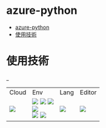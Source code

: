 # azure-python

- [azure-python](#azure-python)
- [使用技術](#使用技術)

# 使用技術

<table>
	<!-- ヘッダ -->
	<tr>
		<!-- <td>License</td> -->
		<td>Cloud</td>
		<td>Env</td>
		<td>Lang</td>
		<td>Editor</td>
	</tr>
	<!-- ボディ -->
	<tr>
		<!-- License
_		<td>
			<a href="./LICENSE">
				<img src="http://img.shields.io/badge/license-MIT-blue.svg?style=flat">
			</a>
		</td>
		-->
		<td> <!-- Cloud -->
			<img src="https://img.shields.io/badge/Microsoft%20Azure-0078D4?&style=plastic&logo=Microsoft%20Azure&logoColor=white">
			<!-- <img src="https://img.shields.io/badge/-Amazon%20AWS-232F3E.svg?logo=amazon-aws&style=flat"> -->
		</td>
_		<td> <!-- Env -->
			<img src="https://img.shields.io/badge/-GitHub-181717.svg?logo=github&style=flat">
			<img src="https://img.shields.io/badge/GitHub-Codespaces-blue?logo=github">
			<img src="https://img.shields.io/badge/Github%20Actions-2088FF?&style=plastic&logo=Github%20Actions&logoColor=white">
			<br>
			<img src="https://img.shields.io/badge/-Ubuntu-6F52B5.svg?logo=ubuntu&style=flat">
			<br>
			<img src="https://img.shields.io/badge/-Docker-EEE.svg?logo=docker&style=flat">
			<img src="https://img.shields.io/badge/docker-compose-blue">
			<br>
			<!-- <img src="https://img.shields.io/badge/-k8s-EEE.svg?logo=kubernetes&style=flat"> -->
		</td>
		<td> <!-- Lang -->
			<img src="https://img.shields.io/badge/-Python-F9DC3E.svg?logo=python&style=flat">
			<!--
			<br>
			<img src="https://img.shields.io/badge/Javascript-276DC3.svg?logo=javascript&style=flat">
			<br>
			<img src="https://img.shields.io/badge/-TypeScript-007ACC.svg?logo=typescript&style=flat">
			-->
		</td>
		<td>
			<img src="https://img.shields.io/badge/-Visual%20Studio%20Code-007ACC.svg?logo=visual-studio-code&style=flat">
		</td>
	</tr>
</table>
